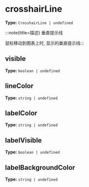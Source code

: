 # crosshairLine

**Type:** `CrosshairLine | undefined`

:::note{title=描述}
垂直提示线



鼠标移动到图表上时, 显示的垂直提示线:::


## visible

**Type:** `boolean | undefined`

## lineColor

**Type:** `string | undefined`

## labelColor

**Type:** `string | undefined`

## labelVisible

**Type:** `boolean | undefined`

## labelBackgroundColor

**Type:** `string | undefined`

